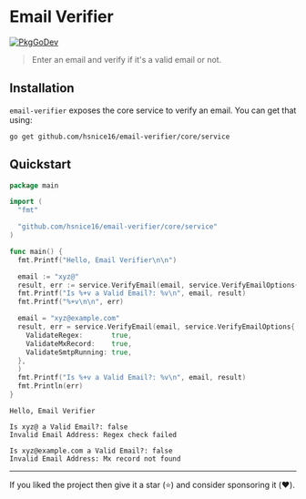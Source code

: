 # Email Verifier

[![PkgGoDev](https://pkg.go.dev/badge/github.com/hsnice16/email-verifier@v0.2.0/core/service#pkg-overview)](https://pkg.go.dev/github.com/hsnice16/email-verifier@v0.1.0/core/service)

> Enter an email and verify if it's a valid email or not.

## Installation

`email-verifier` exposes the core service to verify an email. You can get that using:

```shell
go get github.com/hsnice16/email-verifier/core/service
```

## Quickstart

```go
package main

import (
  "fmt"

  "github.com/hsnice16/email-verifier/core/service"
)

func main() {
  fmt.Printf("Hello, Email Verifier\n\n")

  email := "xyz@"
  result, err := service.VerifyEmail(email, service.VerifyEmailOptions{ValidateRegex: true})
  fmt.Printf("Is %+v a Valid Email?: %v\n", email, result)
  fmt.Printf("%+v\n\n", err)

  email = "xyz@example.com"
  result, err = service.VerifyEmail(email, service.VerifyEmailOptions{
    ValidateRegex:       true,
    ValidateMxRecord:    true,
    ValidateSmtpRunning: true,
  },
  )
  fmt.Printf("Is %+v a Valid Email?: %v\n", email, result)
  fmt.Println(err)
}
```

```text
Hello, Email Verifier

Is xyz@ a Valid Email?: false
Invalid Email Address: Regex check failed

Is xyz@example.com a Valid Email?: false
Invalid Email Address: Mx record not found
```

---

If you liked the project then give it a star (⭐️) and consider sponsoring it (❤️).
